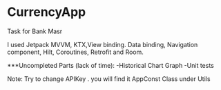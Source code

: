 # CurrencyApp
Task for Bank Masr


I used Jetpack MVVM, KTX,View binding. Data binding, Navigation component, Hilt, Coroutines, Retrofit and Room.

***Uncompleted Parts (lack of time):
-Historical Chart Graph
-Unit tests

Note: Try to change APIKey . you will find it AppConst Class under Utils 

